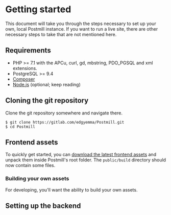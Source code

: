 Getting started
===

This document will take you through the steps necessary to set up your own,
local Postmill instance. If you want to run a live site, there are other
necessary steps to take that are not mentioned here.

## Requirements

* PHP >= 7.1 with the APCu, curl, gd, mbstring, PDO_PGSQL and xml extensions.
* PostgreSQL >= 9.4
* [Composer](https://getcomposer.org/)
* [Node.js](https://nodejs.org/en/) (optional; keep reading)

## Cloning the git repository

Clone the git repository somewhere and navigate there.

~~~
$ git clone https://gitlab.com/edgyemma/Postmill.git
$ cd Postmill
~~~

## Frontend assets

To quickly get started, you can [download the latest frontend assets][assets]
and unpack them inside Postmill's root folder. The `public/build` directory
should now contain some files.

[assets]: https://gitlab.com/edgyemma/Postmill/-/jobs/artifacts/improved-ci/download?job=build-assets%3Aprod

### Building your own assets

For developing, you'll want the ability to build your own assets. 

## Setting up the backend
